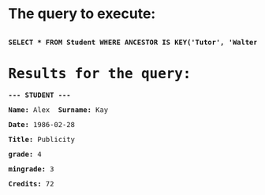 <html><body><h1>The query to execute:</h1><pre><p><b>SELECT * FROM Student WHERE ANCESTOR IS KEY('Tutor', 'Walter') and surname='Kay'</b><h1>Results for the query:</h1><p><b>--- STUDENT ---</b><p><b>Name:</b> Alex  <b>Surname:</b> Kay </p><p><b>Date:</b> 1986-02-28 </p><p><b>Title:</b> Publicity </p><p><b>grade:</b> 4 </p><p><b>mingrade:</b> 3 </p><p><b>Credits:</b> 72 </p></pre></body></html>